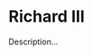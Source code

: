 <!-- ======================================================================
--- Search engine
title:          Richard III
keywords:       Richard III, Shakespeare, history
description:    Richard III by William Shakespeare.
--- Menu system
order:          100
text:           Richard III
hidden:         false
umbel:          false
--- Page properties
id:             
document:       
layout:         layout-2-left
$-left:         play-list
======================================================================= -->

# Richard III

Description...
